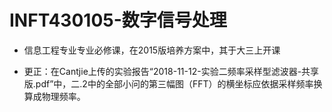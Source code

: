 # INFT430105-数字信号处理

* 信息工程专业专业必修课，在2015版培养方案中，其于大三上开课

* 更正：在Cantjie上传的实验报告“2018-11-12-实验二频率采样型滤波器-共享版.pdf”中，二.2中的全部小问的第三幅图（FFT）的横坐标应依据采样频率换算成物理频率。